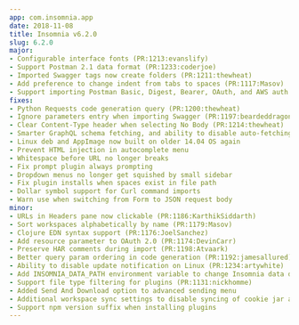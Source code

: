 ```yaml
---
app: com.insomnia.app
date: 2018-11-08
title: Insomnia v6.2.0
slug: 6.2.0
major:
- Configurable interface fonts (PR:1213:evanslify)
- Support Postman 2.1 data format (PR:1233:coderjoe)
- Imported Swagger tags now create folders (PR:1211:thewheat)
- Add preference to change indent from tabs to spaces (PR:1117:Masov)
- Support importing Postman Basic, Digest, Bearer, OAuth, and AWS auth (PR:1244:coderjoe)
fixes: 
- Python Requests code generation query (PR:1200:thewheat)
- Ignore parameters entry when importing Swagger (PR:1197:beardeddragon5)
- Clear Content-Type header when selecting No Body (PR:1214:thewheat)
- Smarter GraphQL schema fetching, and ability to disable auto-fetching
- Linux deb and AppImage now built on older 14.04 OS again
- Prevent HTML injection in autocomplete menu
- Whitespace before URL no longer breaks
- Fix prompt plugin always prompting
- Dropdown menus no longer get squished by small sidebar
- Fix plugin installs when spaces exist in file path
- Dollar symbol support for Curl command imports
- Warn use when switching from Form to JSON request body
minor:
- URLs in Headers pane now clickable (PR:1186:KarthikSiddarth)
- Sort workspaces alphabetically by name (PR:1179:Masov)
- Clojure EDN syntax support (PR:1176:JoelSanchez)
- Add resource parameter to OAuth 2.0 (PR:1174:DevinCarr)
- Preserve HAR comments during import (PR:1198:Atvaark)
- Better query param ordering in code generation (PR:1192:jamesallured)
- Ability to disable update notification on Linux (PR:1234:artywhite)
- Add INSOMNIA_DATA_PATH environment variable to change Insomnia data directory (PR:1230:danothemen)
- Support file type filtering for plugins (PR:1131:nickhomme)
- Added Send And Download option to advanced sending menu
- Additional workspace sync settings to disable syncing of cookie jar and SSL client certificates
- Support npm version suffix when installing plugins
---
```

